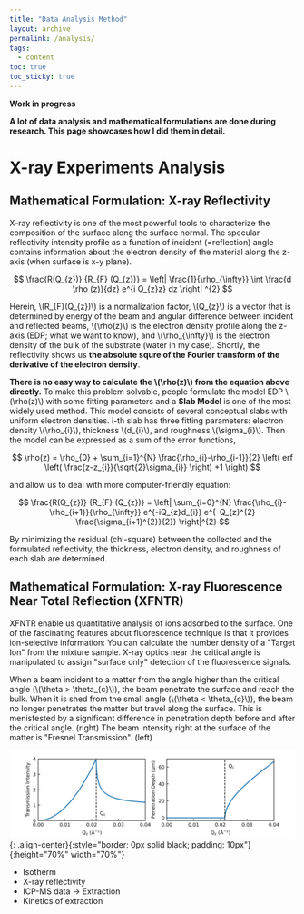 ```yaml
---
title: "Data Analysis Method"
layout: archive
permalink: /analysis/
tags:
  - content
toc: true
toc_sticky: true
---
```


**Work in progress**

**A lot of data analysis and mathematical formulations are done during research. This page showcases how I did them in detail.**

# X-ray Experiments Analysis

## Mathematical Formulation: X-ray Reflectivity

X-ray reflectivity is one of the most powerful tools to characterize the composition of the surface along the surface normal.
The specular reflectivity intensity profile as a function of incident (=reflection) angle contains information about the electron density of the material along the z-axis (when surface is x-y plane).

$$ \frac{R(Q_{z})} {R_{F} (Q_{z})} = \left| \frac{1}{\rho_{\infty}} \int \frac{d \rho (z)}{dz} e^{i Q_{z}z} dz \right| ^{2} $$

Herein, \\(R_{F}(Q_{z})\\) is a normalization factor, \\(Q_{z}\\) is a vector that is determined by energy of the beam and angular difference between incident and reflected beams, \\(\rho(z)\\) is the electron density profile along the z-axis (EDP; what we want to know), and \\(\rho_{\infty}\\) is the electron density of the bulk of the substrate (water in my case). Shortly, the reflectivity shows us **the absolute squre of the Fourier transform of the derivative of the electron density**.

**There is no easy way to calculate the \\(\rho(z)\\) from the equation above directly.** To make this problem solvable, people formulate the model EDP \\(\rho(z)\\) with some fitting parameters and a **Slab Model** is one of the most widely used method. This model consists of several conceptual slabs with uniform electron densities. i-th slab has three fitting parameters: electron density \\(\rho_{i}\\), thickness \\(d_{i}\\), and roughness \\(\sigma_{i}\\). Then the model can be expressed as a sum of the error functions,

$$ \rho(z) = \rho_{0} + \sum_{i=1}^{N} \frac{\rho_{i}-\rho_{i-1}}{2} \left( erf \left( \frac{z-z_{i}}{\sqrt{2}\sigma_{i}} \right) +1 \right) $$

and allow us to deal with more computer-friendly equation:

$$ \frac{R(Q_{z})} {R_{F} (Q_{z})} = \left| \sum_{i=0}^{N} \frac{\rho_{i}-\rho_{i+1}}{\rho_{\infty}} e^{-iQ_{z}d_{i}} e^{-Q_{z}^{2} \frac{\sigma_{i+1}^{2}}{2}} \right|^{2} $$

By minimizing the residual (chi-square) between the collected and the formulated reflectivity, the thickness, electron density, and roughness of each slab are determined.

## Mathematical Formulation: X-ray Fluorescence Near Total Reflection (XFNTR)

XFNTR enable us quantitative analysis of ions adsorbed to the surface. One of the fascinating features about fluorescence technique is that it provides ion-selective information: You can calculate the number density of a "Target Ion" from the mixture sample. X-ray optics near the critical angle is manipulated to assign "surface only" detection of the fluorescence signals.

When a beam incident to a matter from the angle higher than the critical angle (\\(\theta > \theta_{c}\\)), the beam penetrate the surface and reach the bulk. When it is shed from the small angle (\\(\theta < \theta_{c}\\)), the beam no longer penetrates the matter but travel along the surface. This is menisfested by a significant difference in penetration depth before and after the critical angle. (right) The beam intensity right at the surface of the matter is "Fresnel Transmission". (left)

![image-center](../assets/images/Fresnel_Transmission.png){: .align-center}{:style="border: 0px solid black; padding: 10px"}{:height="70%" width="70%"}


* Isotherm
* X-ray reflectivity
* ICP-MS data -> Extraction
* Kinetics of extraction